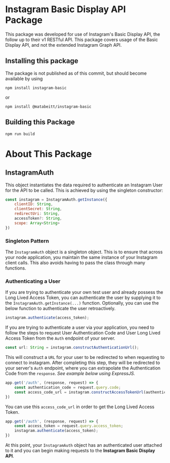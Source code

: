# Instagram Basic Display API Package

This package was developed for use of Instagram's Basic Display API, the follow up to their v1 RESTful API. This package covers usage of the Basic Display API, and not the extended Instagram Graph API.

## Installing this package

The package is not published as of this commit, but should become available by using

```
npm install instagram-basic
```
or
```
npm install @matabeitt/instagram-basic
```

## Building this Package

```
npm run build
```

# About This Package

## InstagramAuth

This object instantiates the data required to authenticate an Instagram User for the API to be called. This is achieved by using the singleton constructor:

```js
const instagram = InstagramAuth.getInstance({
    clientID: String,
    clientSecret: String,
    redirectUri: String,
    accessToken?: String,
    scope: Array<String>
})
```

### Singleton Pattern

The `InstagramAuth` object is a singleton object. This is to ensure that across your node application, you maintain the same instance of your Instagram client calls. This also avoids having to pass the class through many functions.

### Authenticating a User

If you are trying to authenticate your own test user and already possess the Long Lived Access Token, you can authenticate the user by supplying it to the `InstagramAuth.getInstance(...)` function. Optionally, you can use the below function to authenticate the user retroactively.

```js
instagram.authenticate(access_token);
```

If you are trying to authenticate a user via your application, you need to follow the steps to request User Authentication Code and User Long Lived Access Token from the `Auth` endpoint of your server.

```ts
const url: String = instagram.constructAuthenticationUrl();
```

This will construct a `URL` for your user to be redirected to when requesting to connect to instagram. After completing this step, they will be redirected to your server's `Auth` endpoint, where you can extrapolate the Authentication Code from the `response`. *See example below using ExpressJS.*

```js
app.get('/auth', (response, request) => {
    const authentication_code = request.query.code;
    const access_code_url = instagram.constructAccessTokenUrl(authentication_code);
})
```

You can use this `access_code_url` in order to get the Long Lived Access Token.

```js
app.get('/auth', (response, request) => {
    const access_token = request.query.access_token;
    instagram.authenticate(access_token);
})
```

At this point, your `InstagramAuth` object has an authenticated user attached to it and you can begin making requests to the **Instagram Basic Display API**.